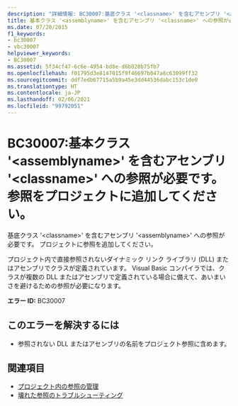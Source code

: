 ```yaml
---
description: "詳細情報: BC30007:基底クラス '<classname>' を含むアセンブリ '<assemblyname>' への参照が必要です"
title: 基本クラス '<assemblyname>' を含むアセンブリ '<classname>' への参照が必要です。参照をプロジェクトに追加してください。
ms.date: 07/20/2015
f1_keywords:
- bc30007
- vbc30007
helpviewer_keywords:
- BC30007
ms.assetid: 5f34cf47-6c6e-4954-bd8e-d6b020b75fb7
ms.openlocfilehash: f01795d3e8147015f9f46697b047a8c63099ff32
ms.sourcegitcommit: ddf7edb67715a5b9a45e3dd44536dabc153c1de0
ms.translationtype: HT
ms.contentlocale: ja-JP
ms.lasthandoff: 02/06/2021
ms.locfileid: "99792051"
---
```

# <a name="bc30007-reference-required-to-assembly-assemblyname-containing-the-base-class-classname"></a>BC30007:基本クラス '\<assemblyname>' を含むアセンブリ '\<classname>' への参照が必要です。参照をプロジェクトに追加してください。

基底クラス '\<classname>' を含むアセンブリ '\<assemblyname>' への参照が必要です。 プロジェクトに参照を追加してください。

 プロジェクト内で直接参照されないダイナミック リンク ライブラリ (DLL) またはアセンブリでクラスが定義されています。 Visual Basic コンパイラでは、クラスが複数の DLL またはアセンブリで定義されている場合に備えて、あいまいさを避けるための参照が必要になります。

 **エラー ID:** BC30007

## <a name="to-correct-this-error"></a>このエラーを解決するには

- 参照されない DLL またはアセンブリの名前をプロジェクト参照に含めます。

## <a name="see-also"></a>関連項目

- [プロジェクト内の参照の管理](/visualstudio/ide/managing-references-in-a-project)
- [壊れた参照のトラブルシューティング](/visualstudio/ide/troubleshooting-broken-references)
